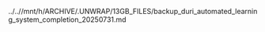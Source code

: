 ../..//mnt/h/ARCHIVE/.UNWRAP/13GB_FILES/backup_duri_automated_learning_system_completion_20250731.md